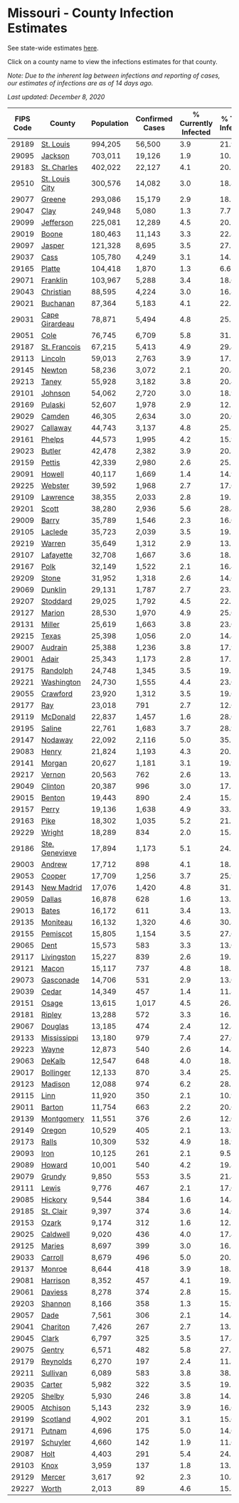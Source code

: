 # Missouri - County Infection Estimates

See state-wide estimates [here](/infections/us-mo).

Click on a county name to view the infections estimates for that county.

*Note: Due to the inherent lag between infections and reporting of cases, our estimates of infections are as of 14 days ago.*

*Last updated: December 8, 2020*

|   FIPS Code |                           County |   Population |   Confirmed Cases |   % Currently Infected |   % Total Infected |
|-------------|----------------------------------|--------------|-------------------|------------------------|--------------------|
|       29189 |           [St. Louis](st.-louis) |      994,205 |            56,500 |                    3.9 |               21.9 |
|       29095 |               [Jackson](jackson) |      703,011 |            19,126 |                    1.9 |               10.2 |
|       29183 |       [St. Charles](st.-charles) |      402,022 |            22,127 |                    4.1 |               20.5 |
|       29510 | [St. Louis City](st.-louis-city) |      300,576 |            14,082 |                    3.0 |               18.8 |
|       29077 |                 [Greene](greene) |      293,086 |            15,179 |                    2.9 |               18.5 |
|       29047 |                     [Clay](clay) |      249,948 |             5,080 |                    1.3 |                7.7 |
|       29099 |           [Jefferson](jefferson) |      225,081 |            12,289 |                    4.5 |               20.1 |
|       29019 |                   [Boone](boone) |      180,463 |            11,143 |                    3.3 |               22.8 |
|       29097 |                 [Jasper](jasper) |      121,328 |             8,695 |                    3.5 |               27.2 |
|       29037 |                     [Cass](cass) |      105,780 |             4,249 |                    3.1 |               14.7 |
|       29165 |                 [Platte](platte) |      104,418 |             1,870 |                    1.3 |                6.6 |
|       29071 |             [Franklin](franklin) |      103,967 |             5,288 |                    3.4 |               18.6 |
|       29043 |           [Christian](christian) |       88,595 |             4,224 |                    3.0 |               16.8 |
|       29021 |             [Buchanan](buchanan) |       87,364 |             5,183 |                    4.1 |               22.3 |
|       29031 | [Cape Girardeau](cape-girardeau) |       78,871 |             5,494 |                    4.8 |               25.5 |
|       29051 |                     [Cole](cole) |       76,745 |             6,709 |                    5.8 |               31.5 |
|       29187 |     [St. Francois](st.-francois) |       67,215 |             5,413 |                    4.9 |               29.4 |
|       29113 |               [Lincoln](lincoln) |       59,013 |             2,763 |                    3.9 |               17.2 |
|       29145 |                 [Newton](newton) |       58,236 |             3,072 |                    2.1 |               20.8 |
|       29213 |                   [Taney](taney) |       55,928 |             3,182 |                    3.8 |               20.4 |
|       29101 |               [Johnson](johnson) |       54,062 |             2,720 |                    3.0 |               18.9 |
|       29169 |               [Pulaski](pulaski) |       52,607 |             1,978 |                    2.9 |               12.7 |
|       29029 |                 [Camden](camden) |       46,305 |             2,634 |                    3.0 |               20.6 |
|       29027 |             [Callaway](callaway) |       44,743 |             3,137 |                    4.8 |               25.3 |
|       29161 |                 [Phelps](phelps) |       44,573 |             1,995 |                    4.2 |               15.9 |
|       29023 |                 [Butler](butler) |       42,478 |             2,382 |                    3.9 |               20.3 |
|       29159 |                 [Pettis](pettis) |       42,339 |             2,980 |                    2.6 |               25.2 |
|       29091 |                 [Howell](howell) |       40,117 |             1,669 |                    1.4 |               14.9 |
|       29225 |               [Webster](webster) |       39,592 |             1,968 |                    2.7 |               17.6 |
|       29109 |             [Lawrence](lawrence) |       38,355 |             2,033 |                    2.8 |               19.1 |
|       29201 |                   [Scott](scott) |       38,280 |             2,936 |                    5.6 |               28.4 |
|       29009 |                   [Barry](barry) |       35,789 |             1,546 |                    2.3 |               16.0 |
|       29105 |               [Laclede](laclede) |       35,723 |             2,039 |                    3.5 |               19.7 |
|       29219 |                 [Warren](warren) |       35,649 |             1,312 |                    2.9 |               13.7 |
|       29107 |           [Lafayette](lafayette) |       32,708 |             1,667 |                    3.6 |               18.7 |
|       29167 |                     [Polk](polk) |       32,149 |             1,522 |                    2.1 |               16.4 |
|       29209 |                   [Stone](stone) |       31,952 |             1,318 |                    2.6 |               14.6 |
|       29069 |               [Dunklin](dunklin) |       29,131 |             1,787 |                    2.7 |               23.1 |
|       29207 |             [Stoddard](stoddard) |       29,025 |             1,792 |                    4.5 |               22.7 |
|       29127 |                 [Marion](marion) |       28,530 |             1,970 |                    4.9 |               25.0 |
|       29131 |                 [Miller](miller) |       25,619 |             1,663 |                    3.8 |               23.0 |
|       29215 |                   [Texas](texas) |       25,398 |             1,056 |                    2.0 |               14.4 |
|       29007 |               [Audrain](audrain) |       25,388 |             1,236 |                    3.8 |               17.9 |
|       29001 |                   [Adair](adair) |       25,343 |             1,173 |                    2.8 |               17.5 |
|       29175 |             [Randolph](randolph) |       24,748 |             1,345 |                    3.5 |               19.2 |
|       29221 |         [Washington](washington) |       24,730 |             1,555 |                    4.4 |               23.0 |
|       29055 |             [Crawford](crawford) |       23,920 |             1,312 |                    3.5 |               19.6 |
|       29177 |                       [Ray](ray) |       23,018 |               791 |                    2.7 |               12.6 |
|       29119 |             [McDonald](mcdonald) |       22,837 |             1,457 |                    1.6 |               28.0 |
|       29195 |                 [Saline](saline) |       22,761 |             1,683 |                    3.7 |               28.9 |
|       29147 |               [Nodaway](nodaway) |       22,092 |             2,116 |                    5.0 |               35.1 |
|       29083 |                   [Henry](henry) |       21,824 |             1,193 |                    4.3 |               20.2 |
|       29141 |                 [Morgan](morgan) |       20,627 |             1,181 |                    3.1 |               19.9 |
|       29217 |                 [Vernon](vernon) |       20,563 |               762 |                    2.6 |               13.2 |
|       29049 |               [Clinton](clinton) |       20,387 |               996 |                    3.0 |               17.3 |
|       29015 |                 [Benton](benton) |       19,443 |               890 |                    2.4 |               15.8 |
|       29157 |                   [Perry](perry) |       19,136 |             1,638 |                    4.9 |               33.3 |
|       29163 |                     [Pike](pike) |       18,302 |             1,035 |                    5.2 |               21.1 |
|       29229 |                 [Wright](wright) |       18,289 |               834 |                    2.0 |               15.8 |
|       29186 | [Ste. Genevieve](ste.-genevieve) |       17,894 |             1,173 |                    5.1 |               24.1 |
|       29003 |                 [Andrew](andrew) |       17,712 |               898 |                    4.1 |               18.3 |
|       29053 |                 [Cooper](cooper) |       17,709 |             1,256 |                    3.7 |               25.9 |
|       29143 |         [New Madrid](new-madrid) |       17,076 |             1,420 |                    4.8 |               31.2 |
|       29059 |                 [Dallas](dallas) |       16,878 |               628 |                    1.6 |               13.5 |
|       29013 |                   [Bates](bates) |       16,172 |               611 |                    3.4 |               13.5 |
|       29135 |             [Moniteau](moniteau) |       16,132 |             1,320 |                    4.6 |               30.8 |
|       29155 |             [Pemiscot](pemiscot) |       15,805 |             1,154 |                    3.5 |               27.6 |
|       29065 |                     [Dent](dent) |       15,573 |               583 |                    3.3 |               13.0 |
|       29117 |         [Livingston](livingston) |       15,227 |               839 |                    2.6 |               19.7 |
|       29121 |                   [Macon](macon) |       15,117 |               737 |                    4.8 |               18.1 |
|       29073 |           [Gasconade](gasconade) |       14,706 |               531 |                    2.9 |               13.0 |
|       29039 |                   [Cedar](cedar) |       14,349 |               457 |                    1.4 |               11.8 |
|       29151 |                   [Osage](osage) |       13,615 |             1,017 |                    4.5 |               26.3 |
|       29181 |                 [Ripley](ripley) |       13,288 |               572 |                    3.3 |               16.2 |
|       29067 |               [Douglas](douglas) |       13,185 |               474 |                    2.4 |               12.8 |
|       29133 |       [Mississippi](mississippi) |       13,180 |               979 |                    7.4 |               27.6 |
|       29223 |                   [Wayne](wayne) |       12,873 |               540 |                    2.6 |               14.8 |
|       29063 |                 [DeKalb](dekalb) |       12,547 |               648 |                    4.0 |               18.5 |
|       29017 |           [Bollinger](bollinger) |       12,133 |               870 |                    3.4 |               25.7 |
|       29123 |               [Madison](madison) |       12,088 |               974 |                    6.2 |               28.7 |
|       29115 |                     [Linn](linn) |       11,920 |               350 |                    2.1 |               10.9 |
|       29011 |                 [Barton](barton) |       11,754 |               663 |                    2.2 |               20.6 |
|       29139 |         [Montgomery](montgomery) |       11,551 |               376 |                    2.6 |               12.0 |
|       29149 |                 [Oregon](oregon) |       10,529 |               405 |                    2.1 |               13.9 |
|       29173 |                   [Ralls](ralls) |       10,309 |               532 |                    4.9 |               18.9 |
|       29093 |                     [Iron](iron) |       10,125 |               261 |                    2.1 |                9.5 |
|       29089 |                 [Howard](howard) |       10,001 |               540 |                    4.2 |               19.8 |
|       29079 |                 [Grundy](grundy) |        9,850 |               553 |                    3.5 |               21.4 |
|       29111 |                   [Lewis](lewis) |        9,776 |               467 |                    2.1 |               17.0 |
|       29085 |               [Hickory](hickory) |        9,544 |               384 |                    1.6 |               14.4 |
|       29185 |           [St. Clair](st.-clair) |        9,397 |               374 |                    3.6 |               14.6 |
|       29153 |                   [Ozark](ozark) |        9,174 |               312 |                    1.6 |               12.1 |
|       29025 |             [Caldwell](caldwell) |        9,020 |               436 |                    4.0 |               17.4 |
|       29125 |                 [Maries](maries) |        8,697 |               399 |                    3.0 |               16.3 |
|       29033 |               [Carroll](carroll) |        8,679 |               496 |                    5.0 |               20.5 |
|       29137 |                 [Monroe](monroe) |        8,644 |               418 |                    3.9 |               18.1 |
|       29081 |             [Harrison](harrison) |        8,352 |               457 |                    4.1 |               19.5 |
|       29061 |               [Daviess](daviess) |        8,278 |               374 |                    2.8 |               15.8 |
|       29203 |               [Shannon](shannon) |        8,166 |               358 |                    1.3 |               15.9 |
|       29057 |                     [Dade](dade) |        7,561 |               306 |                    2.1 |               14.8 |
|       29041 |             [Chariton](chariton) |        7,426 |               267 |                    2.7 |               13.5 |
|       29045 |                   [Clark](clark) |        6,797 |               325 |                    3.5 |               17.4 |
|       29075 |                 [Gentry](gentry) |        6,571 |               482 |                    5.8 |               27.1 |
|       29179 |             [Reynolds](reynolds) |        6,270 |               197 |                    2.4 |               11.3 |
|       29211 |             [Sullivan](sullivan) |        6,089 |               583 |                    3.8 |               38.2 |
|       29035 |                 [Carter](carter) |        5,982 |               322 |                    3.5 |               19.2 |
|       29205 |                 [Shelby](shelby) |        5,930 |               246 |                    3.8 |               14.7 |
|       29005 |             [Atchison](atchison) |        5,143 |               232 |                    3.9 |               16.6 |
|       29199 |             [Scotland](scotland) |        4,902 |               201 |                    3.1 |               15.6 |
|       29171 |                 [Putnam](putnam) |        4,696 |               175 |                    5.0 |               14.0 |
|       29197 |             [Schuyler](schuyler) |        4,660 |               142 |                    1.9 |               11.6 |
|       29087 |                     [Holt](holt) |        4,403 |               291 |                    5.4 |               24.2 |
|       29103 |                     [Knox](knox) |        3,959 |               137 |                    1.8 |               13.5 |
|       29129 |                 [Mercer](mercer) |        3,617 |                92 |                    2.3 |               10.8 |
|       29227 |                   [Worth](worth) |        2,013 |                89 |                    4.6 |               15.3 |